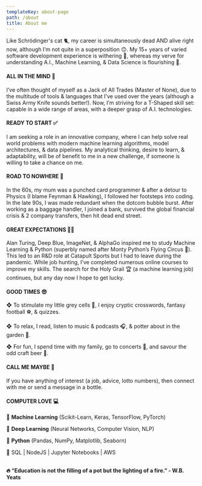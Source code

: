 ```yaml
---
templateKey: about-page
path: /about
title: About me
---
```

Like Schrödinger's cat 🐈, my career is simultaneously dead AND alive right now, although I’m not quite in a superposition 🙃. My 15+ years of varied software development experience is withering 🥀, whereas my verve for understanding A.I., Machine Learning, & Data Science is flourishing 🌱.

#### ALL IN THE MIND 🤔

I’ve often thought of myself as a Jack of All Trades (Master of None), due to the multitude of tools & languages that I’ve used over the years (although a Swiss Army Knife sounds better!). Now, I’m striving for a T-Shaped skill set: capable in a wide range of areas, with a deeper grasp of A.I. technologies.

#### READY TO START ✅

I am seeking a role in an innovative company, where I can help solve real world problems with modern machine learning algorithms, model architectures, & data pipelines. My analytical thinking, desire to learn, & adaptability, will be of benefit to me in a new challenge, if someone is willing to take a chance on me.

#### ROAD TO NOWHERE 🛑

In the 60s, my mum was a punched card programmer & after a detour to Physics (I blame Feynman & Hawking), I followed her footsteps into coding. In the late 90s, I was made redundant when the dotcom bubble burst. After working as a baggage handler, I joined a bank, survived the global financial crisis & 2 company transfers, then hit dead end street.

#### GREAT EXPECTATIONS 👨‍💻

Alan Turing, Deep Blue, ImageNet, & AlphaGo inspired me to study Machine Learning & Python (superbly named after Monty Python’s Flying Circus 🦜). This led to an R&D role at Catapult Sports but I had to leave during the pandemic. While job hunting, I’ve completed numerous online courses to improve my skills. The search for the Holy Grail 🏆 (a machine learning job) continues, but any day now I hope to get lucky.

#### GOOD TIMES 😎

❖ To stimulate my little grey cells 🧠, I enjoy cryptic crosswords, fantasy football ⚽, & quizzes.

❖ To relax, I read, listen to music & podcasts 🎧, & potter about in the garden 🌼.

❖ For fun, I spend time with my family, go to concerts 🎵, and savour the odd craft beer 🍺.

#### CALL ME MAYBE 📧

If you have anything of interest (a job, advice, lotto numbers), then connect with me or send a message in a bottle.

#### COMPUTER LOVE 💻

🔸 **Machine Learning** (Scikit-Learn, Keras, TensorFlow, PyTorch)

🔸 **Deep Learning** (Neural Networks, Computer Vision, NLP)

🔸 **Python** (Pandas, NumPy, Matplotlib, Seaborn)

🔸 SQL | NodeJS | Jupyter Notebooks | AWS

**\
🔥 “Education is not the filling of a pot but the lighting of a fire.” - W.B. Yeats**